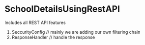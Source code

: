 # SchoolDetailsUsingRestAPI
Includes all REST API features

1. SeccurityConfig  // mainly we are adding our own filtering chain
2. ResponseHandler  // handle the response
